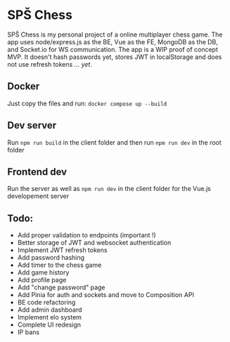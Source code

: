 # SPŠ Chess

SPŠ Chess is my personal project of a online multiplayer chess game.
The app uses node/express.js as the BE, Vue as the FE, MongoDB as the DB, and Socket.io for WS communication. 
The app is a WIP proof of concept MVP. It doesn't hash passwords yet, stores JWT in localStorage and does not use refresh tokens *... yet*.

## Docker

Just copy the files and run: `docker compose up --build`

## Dev server

Run `npm run build` in the client folder and then run `npm run dev` in the root folder

## Frontend dev

Run the server as well as `npm run dev` in the client folder for the Vue.js developement server

## Todo:
* Add proper validation to endpoints (important !)
* Better storage of JWT and websocket authentication
* Implement JWT refresh tokens
* Add password hashing
* Add timer to the chess game
* Add game history
* Add profile page
* Add "change password" page
* Add Pinia for auth and sockets and move to Composition API
* BE code refactoring
* Add admin dashboard
* Implement elo system
* Complete UI redesign
* IP bans